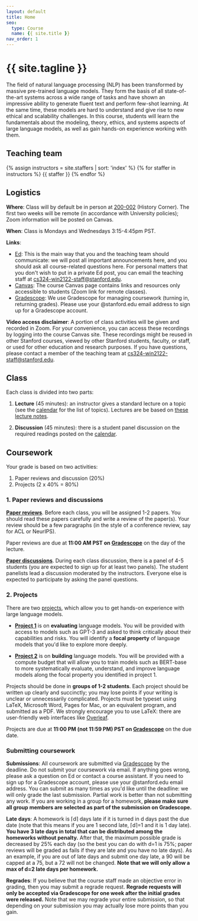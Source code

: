 ```yaml
---
layout: default
title: Home
seo:
  type: Course
  name: {{ site.title }}
nav_order: 1
---
```


# {{ site.tagline }}

<!--{% if site.announcements %}
{{ site.announcements.last }}
[Announcements](announcements.md){: .btn .btn-outline .fs-3 }
{% endif %}-->

The field of natural language processing (NLP) has been transformed by massive
pre-trained language models.  They form the basis of all state-of-the-art
systems across a wide range of tasks and have shown an impressive ability to
generate fluent text and perform few-shot learning.  At the same time, these
models are hard to understand and give rise to new ethical and scalability
challenges.  In this course, students will learn the fundamentals about the
modeling, theory, ethics, and systems aspects of large language models, as
well as gain hands-on experience working with them.

## Teaching team

{% assign instructors = site.staffers | sort: 'index' %}
{% for staffer in instructors %}
{{ staffer }}
{% endfor %}

## Logistics

**Where**: Class will by default be in person at
[200-002](https://goo.gl/maps/8ADRSg7nJ9xZC2Zd7) (History Corner).  The first
two weeks will be remote (in accordance with University policies);
Zoom information will be posted on Canvas.

**When**: Class is Mondays and Wednesdays 3:15-4:45pm PST.

**Links**:
- [Ed](https://canvas.stanford.edu/courses/149841/external_tools/24287?display=borderless):
  This is the main way that you and the teaching team should communicate:
  we will post all important announcements here, and you should ask
  all course-related questions here.
  For personal matters that you don't wish to put in a private Ed post, you can
  email the teaching staff at [cs324-win2122-staff@stanford.edu](mailto:cs324-win2122-staff@stanford.edu).
- [Canvas](https://canvas.stanford.edu/courses/149841): The course Canvas page
  contains links and resources only accessible to students (Zoom link for
  remote classes).
- [Gradescope](https://www.gradescope.com/courses/342794): We use Gradescope
  for managing coursework (turning in, returning grades).  Please use your
  @stanford.edu email address to sign up for a Gradescope account.

**Video access disclaimer**: A portion of class activities will be given and
recorded in Zoom. For your convenience, you can access these recordings by
logging into the course Canvas site. These recordings might be reused in other
Stanford courses, viewed by other Stanford students, faculty, or staff, or used
for other education and research purposes. If you have questions, please
contact a member of the teaching team at [cs324-win2122-staff@stanford.edu](mailto:cs324-win2122-staff@stanford.edu).

## Class

Each class is divided into two parts:

1. **Lecture** (45 minutes): an instructor gives a standard lecture on a topic
   (see the [calendar](/calendar) for the list of topics).  Lectures are be
   based on [these lecture notes](/lectures).

1. **Discussion** (45 minutes): there is a student panel discussion on the
   required readings posted on the [calendar](/calendar).

## Coursework

Your grade is based on two activities:

1. Paper reviews and discussion (20%)
1. Projects (2 x 40% = 80%)

### 1. Paper reviews and discussions

[**Paper reviews**](paper-reviews).  Before each class, you will be assigned 1-2 papers.  You
should read these papers carefully and write a review of the paper(s).
Your review should be a few paragraphs (in the style of a conference review,
say for ACL or NeurIPS).

Paper reviews are due at **11:00 AM PST on
[Gradescope](https://www.gradescope.com/courses/342794)** on the day of the
lecture.

[**Paper discussions**](paper-discussions).  During
each class discussion, there is a panel of 4-5 students (you are expected to
sign up for at least two panels).  The student panelists lead a discussion
moderated by the instructors.  Everyone else is expected to participate by
asking the panel questions.

### 2. Projects

There are two [projects](projects), which allow you to get hands-on experience with large
language models.

- [**Project 1**](projects/project1) is on **evaluating** language models.  You will be
  provided with access to models such as GPT-3 and asked to think critically
  about their capabilities and risks.  You will identify a **focal property**
  of language models that you'd like to explore more deeply.

- [**Project 2**](projects/project2) is on **building** language models.  You will be
  provided with a compute budget that will allow you to train models such as
  BERT-base to more systematically evaluate, understand, and improve language
  models along the focal property you identified in project 1.

Projects should be done in **groups of 1-2 students**.
Each project should be written up clearly and succinctly; you may lose points if
your writing is unclear or unnecessarily complicated. Projects must be typeset
using LaTeX, Microsoft Word, Pages for Mac, or an equivalent program, and
submitted as a PDF. We strongly encourage you to use LaTeX: there are
user-friendly web interfaces like [Overleaf](https://www.overleaf.com/).

Projects are due at **11:00 PM (not 11:59 PM) PST on
[Gradescope](https://www.gradescope.com/courses/342794)** on the due date.

### Submitting coursework

**Submissions**: All coursework are submitted via
[Gradescope](https://www.gradescope.com/courses/342794) by the deadline.
Do not submit your coursework via email. If anything goes wrong, please ask
a question on Ed or contact a course assistant. If you need to sign up for a
Gradescope account, please use your @stanford.edu email address. You can submit
as many times as you'd like until the deadline: we will only grade the last
submission. Partial work is better than not submitting any work. If you are
working in a group for a homework, **please make sure all group members are
selected as part of the submission on Gradescope.**

**Late days**: A homework is ⌈d⌉ days late if it is turned in d days past the
due date (note that this means if you are 1 second late, ⌈d⌉=1 and it is 1 day
late). **You have 3 late days in total that can be distributed among the
homeworks without penalty.** After that, the maximum possible grade is
decreased by 25% each day (so the best you can do with d=1 is 75%; paper
reviews will be graded as fails if they are late and you have no late days). As
an example, if you are out of late days and submit one day late, a 90 will be
capped at a 75, but a 72 will not be changed. **Note that we will only allow a
max of d=2 late days per homework.**

**Regrades**: If you believe that the course staff made an objective error in
grading, then you may submit a regrade request. **Regrade requests will only be
accepted via Gradescope for one week after the initial grades were released.**
Note that we may regrade your entire submission, so that depending on your
submission you may actually lose more points than you gain.
